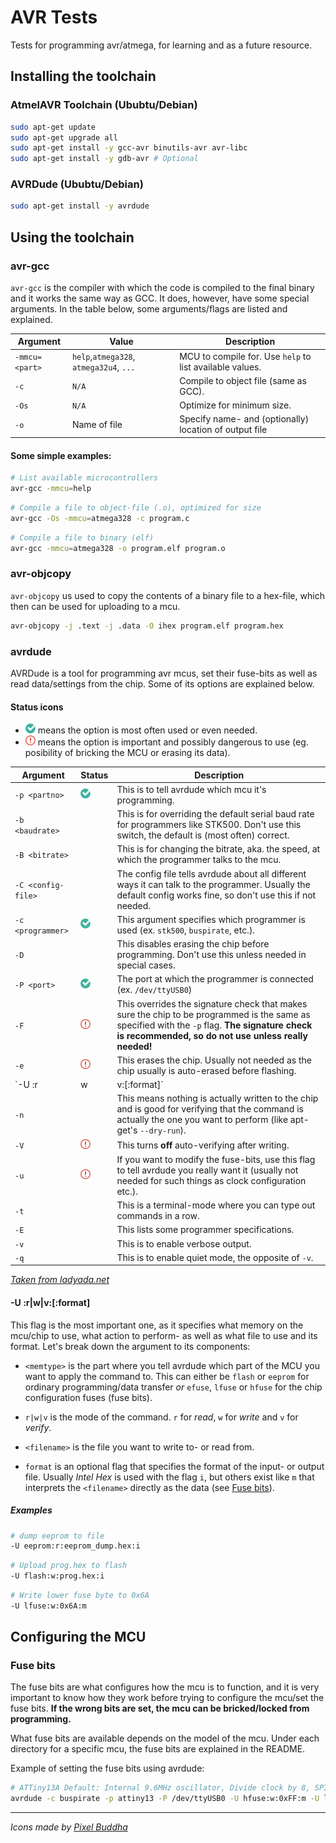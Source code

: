 # AVR Tests
Tests for programming avr/atmega, for learning and as a future resource.

## Installing the toolchain
### AtmelAVR Toolchain (Ububtu/Debian)
``` bash
sudo apt-get update
sudo apt-get upgrade all
sudo apt-get install -y gcc-avr binutils-avr avr-libc
sudo apt-get install -y gdb-avr # Optional
```

### AVRDude (Ububtu/Debian)
``` bash
sudo apt-get install -y avrdude
```

## Using the toolchain
### avr-gcc
`avr-gcc` is the compiler with which the code is compiled to the final binary
and it works the same way as GCC. It does, however, have some special arguments. In the table
below, some arguments/flags are listed and explained.

| Argument   | Value | Description |
| ------ | ------------------------------ | ----------- |
| `-mmcu=<part>` | `help`,`atmega328`, `atmega32u4`, `...` | MCU to compile for. Use `help` to list available values. |
| `-c`     | `N/A` | Compile to object file (same as GCC). |
| `-Os`    | `N/A` | Optimize for minimum size. |
| `-o`     | Name of file | Specify name- and (optionally) location of output file |

#### Some simple examples:
``` bash
# List available microcontrollers
avr-gcc -mmcu=help
```
``` bash
# Compile a file to object-file (.o), optimized for size
avr-gcc -Os -mmcu=atmega328 -c program.c
```
``` bash
# Compile a file to binary (elf)
avr-gcc -mmcu=atmega328 -o program.elf program.o
```

### avr-objcopy
`avr-objcopy` us used to copy the contents of a binary file to a hex-file, which
then can be used for uploading to a mcu.

``` bash
avr-objcopy -j .text -j .data -O ihex program.elf program.hex 
```
### avrdude
AVRDude is a tool for programming avr mcus, set their fuse-bits as well as read
data/settings from the chip. Some of its options are explained below.

#### Status icons
- ![](https://raw.githubusercontent.com/simonlovgren/avr-tests/master/res/tick.png) means the option is most often used or even needed.  
- ![](https://raw.githubusercontent.com/simonlovgren/avr-tests/master/res/important.png) means the option is important and possibly dangerous to use (eg. posibility of bricking the MCU or erasing its data).

| Argument           | Status | Description                                             |
| ------------------ | ----------- | ---------------------------------------------- |
| `-p <partno>`      | ![standard option](https://raw.githubusercontent.com/simonlovgren/avr-tests/master/res/tick.png)   | This is to tell avrdude which mcu it's programming. |
| `-b <baudrate>`    |    | This is for overriding the default serial baud rate for programmers like STK500. Don't use this switch, the default is (most often) correct. |
| `-B <bitrate>`     |    | This is for changing the bitrate, aka. the speed, at which the programmer talks to the mcu.  |
| `-C <config-file>` |    | The config file tells avrdude about all different ways it can talk to the programmer. Usually the default config works fine, so don't use this if not needed. |
| `-c <programmer>`  | ![standard option](https://raw.githubusercontent.com/simonlovgren/avr-tests/master/res/tick.png) | This argument specifies which programmer is used (ex. `stk500`, `buspirate`, etc.). |
| `-D`               |    | This disables erasing the chip before programming. Don't use this unless needed in special cases. |
| `-P <port>`        | ![standard option](https://raw.githubusercontent.com/simonlovgren/avr-tests/master/res/tick.png) | The port at which the programmer is connected (ex. `/dev/ttyUSB0`) |
| `-F`               | ![dangerous option](https://raw.githubusercontent.com/simonlovgren/avr-tests/master/res/important.png) | This overrides the signature check that makes sure the chip to be programmed is the same as specified with the `-p` flag. **The signature check is recommended, so do not use unless really needed!** |
| `-e`               | ![dangerous option](https://raw.githubusercontent.com/simonlovgren/avr-tests/master/res/important.png) | This erases the chip. Usually not needed as the chip usually is auto-erased before flashing. |
| `-U <memtype>:r|w|v:<filename>[:format]` | ![standard option](https://raw.githubusercontent.com/simonlovgren/avr-tests/master/res/tick.png) ![dangerous option](https://raw.githubusercontent.com/simonlovgren/avr-tests/master/res/important.png) | This is the most importent argument and it has a lot of parts to explain, such that its informaiton merits [its own sub-section](#-u-rwvformat). |
| `-n`               |    | This means nothing is actually written to the chip and is good for verifying that the command is actually the one you want to perform (like apt-get's `--dry-run`). |
| `-V`               | ![dangerous option](https://raw.githubusercontent.com/simonlovgren/avr-tests/master/res/important.png) | This turns **off** auto-verifying after writing. |
| `-u`               | ![dangerous option](https://raw.githubusercontent.com/simonlovgren/avr-tests/master/res/important.png) | If you want to modify the fuse-bits, use this flag to tell avrdude you really want it (usually not needed for such things as clock configuration etc.). |
| `-t`               |    | This is a terminal-mode where you can type out commands in a row. |
| `-E`               |    | This lists some programmer specifications. |
| `-v`               |    | This is to enable verbose output. |
| `-q`               |    | This is to enable quiet mode, the opposite of `-v`. |

*[Taken from ladyada.net](http://www.ladyada.net/learn/avr/avrdude.html)*

#### -U <memtype>:r|w|v:<filename>[:format]
This flag is the most important one, as it specifies what memory on the mcu/chip to use,
what action to perform- as well as what file to use and its format. Let's break down the
argument to its components:

- `<memtype>` is the part where you tell avrdude which part of the MCU you want to apply the
command to. This can either be `flash` or `eeprom` for ordinary programming/data transfer *or*
`efuse`, `lfuse` or `hfuse` for the chip configuration fuses (fuse bits).

- `r|w|v` is the mode of the command. `r` for *read*, `w` for *write* and `v` for *verify*.

- `<filename>` is the file you want to write to- or read from.

- `format` is an optional flag that specifies the format of the input- or output file. Usually
*Intel Hex* is used with the flag `i`, but others exist like `m` that interprets the `<filename>` directly as the data (see [Fuse bits](#fuse-bits)).

##### Examples
``` bash
# dump eeprom to file
-U eeprom:r:eeprom_dump.hex:i
```
``` bash
# Upload prog.hex to flash
-U flash:w:prog.hex:i
```
``` bash
# Write lower fuse byte to 0x6A
-U lfuse:w:0x6A:m
```

## Configuring the MCU
### Fuse bits
The fuse bits are what configures how the mcu is to function, and it is very important
to know how they work before trying to configure the mcu/set the fuse bits. **If the wrong
bits are set, the mcu can be bricked/locked from programming.**

What fuse bits are available depends on the model of the mcu. Under each directory for
a specific mcu, the fuse bits are explained in the README.

Example of setting the fuse bits using avrdude:
``` bash
# ATTiny13A Default: Internal 9.6MHz oscillator, Divide clock by 8, SPI Programming enabled.
avrdude -c buspirate -p attiny13 -P /dev/ttyUSB0 -U hfuse:w:0xFF:m -U lfuse:w:0x6A:m
```

***

*Icons made by [Pixel Buddha](http://www.flaticon.com/authors/pixel-buddha)*
